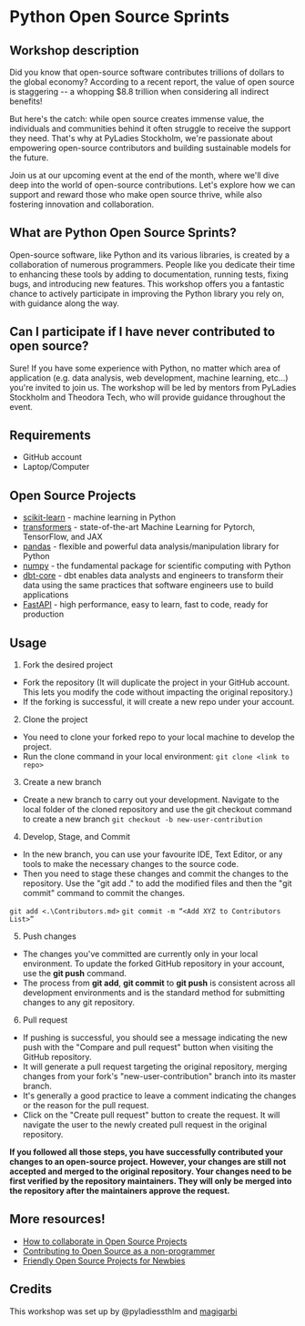 
# Python Open Source Sprints

## Workshop description
Did you know that open-source software contributes trillions of dollars to the global economy? According to a recent report, the value of open source is staggering -- a whopping $8.8 trillion when considering all indirect benefits!

But here's the catch: while open source creates immense value, the individuals and communities behind it often struggle to receive the support they need. That's why at PyLadies Stockholm, we're passionate about empowering open-source contributors and building sustainable models for the future.

Join us at our upcoming event at the end of the month, where we'll dive deep into the world of open-source contributions. Let's explore how we can support and reward those who make open source thrive, while also fostering innovation and collaboration.

## What are Python Open Source Sprints?
Open-source software, like Python and its various libraries, is created by a collaboration of numerous programmers. People like you dedicate their time to enhancing these tools by adding to documentation, running tests, fixing bugs, and introducing new features. This workshop offers you a fantastic chance to actively participate in improving the Python library you rely on, with guidance along the way.

## Can I participate if I have never contributed to open source?
Sure! If you have some experience with Python, no matter which area of application (e.g. data analysis, web development, machine learning, etc...) you're invited to join us. The workshop will be led by mentors from PyLadies Stockholm and Theodora Tech, who will provide guidance throughout the event.

## Requirements
- GitHub account
- Laptop/Computer

## Open Source Projects
* [scikit-learn](https://scikit-learn.org/stable/) - machine learning in Python
* [transformers](https://huggingface.co/docs/transformers/en/index) - state-of-the-art Machine Learning for Pytorch, TensorFlow, and JAX
* [pandas](https://pandas.pydata.org/) - flexible and powerful data analysis/manipulation library for Python
* [numpy](https://numpy.org/) - the fundamental package for scientific computing with Python
* [dbt-core](https://www.getdbt.com/product/what-is-dbt) - dbt enables data analysts and engineers to transform their data using the same practices that software engineers use to build applications
* [FastAPI](https://fastapi.tiangolo.com/) - high performance, easy to learn, fast to code, ready for production

## Usage
1. Fork the desired project
* Fork the repository (It will duplicate the project in your GitHub account. This lets you modify the code without impacting the original repository.)
* If the forking is successful, it will create a new repo under your account.

2. Clone the project
* You need to clone your forked repo to your local machine to develop the project.
* Run the clone command in your local environment: `git clone <link to repo>`

3. Create a new branch
* Create a new branch to carry out your development. Navigate to the local folder of the cloned repository and use the git checkout command to create a new branch `git checkout -b new-user-contribution`

4. Develop, Stage, and Commit
* In the new branch, you can use your favourite IDE, Text Editor, or any tools to make the necessary changes to the source code.
* Then you need to stage these changes and commit the changes to the repository. Use the "git add ." to add the modified files and then the "git commit" command to commit the changes.

`git add <.\Contributors.md>`
`git commit -m “<Add XYZ to Contributors List>”`

5. Push changes
* The changes you've committed are currently only in your local environment. To update the forked GitHub repository in your account, use the **git push** command.
* The process from **git add**, **git commit** to **git push** is consistent across all development environments and is the standard method for submitting changes to any git repository.

6. Pull request
* If pushing is successful, you should see a message indicating the new push with the "Compare and pull request" button when visiting the GitHub repository. 
* It will generate a pull request targeting the original repository, merging changes from your fork's "new-user-contribution" branch into its master branch.
* It's generally a good practice to leave a comment indicating the changes or the reason for the pull request.
* Click on the "Create pull request" button to create the request. It will navigate the user to the newly created pull request in the original repository.

**If you followed all those steps, you have successfully contributed your changes to an open-source project. However, your changes are still not accepted and merged to the original repository. Your changes need to be first verified by the repository maintainers. They will only be merged into the repository after the maintainers approve the request.** 

## More resources!
* [How to collaborate in Open Source Projects](https://www.pontikis.net/blog/how-to-collaborate-on-github-open-source-projects)
* [Contributing to Open Source as a non-programmer](https://github.com/szabgab/awesome-for-non-programmers)
* [Friendly Open Source Projects for Newbies](https://www.firsttimersonly.com/)


## Credits
This workshop was set up by @pyladiessthlm and [magigarbi](https://github.com/gabirisushi)
